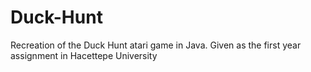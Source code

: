 # Duck-Hunt
Recreation of the Duck Hunt atari game in Java. Given as the first year assignment in Hacettepe University
